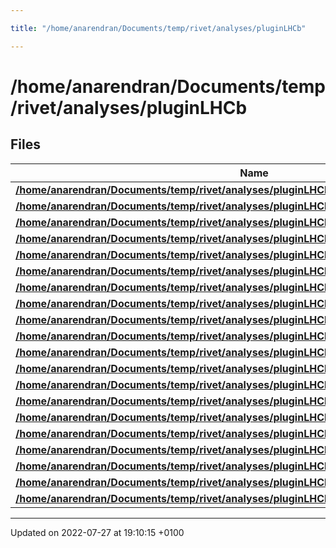 ```yaml
---

title: "/home/anarendran/Documents/temp/rivet/analyses/pluginLHCb"

---
```


# /home/anarendran/Documents/temp/rivet/analyses/pluginLHCb



## Files

| Name           |
| -------------- |
| **[/home/anarendran/Documents/temp/rivet/analyses/pluginLHCb/LHCB_2010_I867355.cc](http://example.org/files/lhcb__2010__i867355_8cc/#file-lhcb-2010-i867355.cc)**  |
| **[/home/anarendran/Documents/temp/rivet/analyses/pluginLHCb/LHCB_2010_S8758301.cc](http://example.org/files/lhcb__2010__s8758301_8cc/#file-lhcb-2010-s8758301.cc)**  |
| **[/home/anarendran/Documents/temp/rivet/analyses/pluginLHCb/LHCB_2011_I917009.cc](http://example.org/files/lhcb__2011__i917009_8cc/#file-lhcb-2011-i917009.cc)**  |
| **[/home/anarendran/Documents/temp/rivet/analyses/pluginLHCb/LHCB_2011_I919315.cc](http://example.org/files/lhcb__2011__i919315_8cc/#file-lhcb-2011-i919315.cc)**  |
| **[/home/anarendran/Documents/temp/rivet/analyses/pluginLHCb/LHCB_2012_I1119400.cc](http://example.org/files/lhcb__2012__i1119400_8cc/#file-lhcb-2012-i1119400.cc)**  |
| **[/home/anarendran/Documents/temp/rivet/analyses/pluginLHCb/LHCB_2012_I1208102.cc](http://example.org/files/lhcb__2012__i1208102_8cc/#file-lhcb-2012-i1208102.cc)**  |
| **[/home/anarendran/Documents/temp/rivet/analyses/pluginLHCb/LHCB_2013_I1208105.cc](http://example.org/files/lhcb__2013__i1208105_8cc/#file-lhcb-2013-i1208105.cc)**  |
| **[/home/anarendran/Documents/temp/rivet/analyses/pluginLHCb/LHCB_2013_I1218996.cc](http://example.org/files/lhcb__2013__i1218996_8cc/#file-lhcb-2013-i1218996.cc)**  |
| **[/home/anarendran/Documents/temp/rivet/analyses/pluginLHCb/LHCB_2013_I1243156.cc](http://example.org/files/lhcb__2013__i1243156_8cc/#file-lhcb-2013-i1243156.cc)**  |
| **[/home/anarendran/Documents/temp/rivet/analyses/pluginLHCb/LHCB_2014_I1262703.cc](http://example.org/files/lhcb__2014__i1262703_8cc/#file-lhcb-2014-i1262703.cc)**  |
| **[/home/anarendran/Documents/temp/rivet/analyses/pluginLHCb/LHCB_2014_I1281685.cc](http://example.org/files/lhcb__2014__i1281685_8cc/#file-lhcb-2014-i1281685.cc)**  |
| **[/home/anarendran/Documents/temp/rivet/analyses/pluginLHCb/LHCB_2015_I1333223.cc](http://example.org/files/lhcb__2015__i1333223_8cc/#file-lhcb-2015-i1333223.cc)**  |
| **[/home/anarendran/Documents/temp/rivet/analyses/pluginLHCb/LHCB_2015_I1396331.cc](http://example.org/files/lhcb__2015__i1396331_8cc/#file-lhcb-2015-i1396331.cc)**  |
| **[/home/anarendran/Documents/temp/rivet/analyses/pluginLHCb/LHCB_2015_I1396331_ratios.py](http://example.org/files/lhcb__2015__i1396331__ratios_8py/#file-lhcb-2015-i1396331-ratios.py)**  |
| **[/home/anarendran/Documents/temp/rivet/analyses/pluginLHCb/LHCB_2016_I1414195.cc](http://example.org/files/lhcb__2016__i1414195_8cc/#file-lhcb-2016-i1414195.cc)**  |
| **[/home/anarendran/Documents/temp/rivet/analyses/pluginLHCb/LHCB_2016_I1454404.cc](http://example.org/files/lhcb__2016__i1454404_8cc/#file-lhcb-2016-i1454404.cc)**  |
| **[/home/anarendran/Documents/temp/rivet/analyses/pluginLHCb/LHCB_2016_I1490663.cc](http://example.org/files/lhcb__2016__i1490663_8cc/#file-lhcb-2016-i1490663.cc)**  |
| **[/home/anarendran/Documents/temp/rivet/analyses/pluginLHCb/LHCB_2016_I1490663_ratios.py](http://example.org/files/lhcb__2016__i1490663__ratios_8py/#file-lhcb-2016-i1490663-ratios.py)**  |
| **[/home/anarendran/Documents/temp/rivet/analyses/pluginLHCb/LHCB_2018_I1662483.cc](http://example.org/files/lhcb__2018__i1662483_8cc/#file-lhcb-2018-i1662483.cc)**  |
| **[/home/anarendran/Documents/temp/rivet/analyses/pluginLHCb/LHCB_2018_I1665223.cc](http://example.org/files/lhcb__2018__i1665223_8cc/#file-lhcb-2018-i1665223.cc)**  |






-------------------------------

Updated on 2022-07-27 at 19:10:15 +0100
